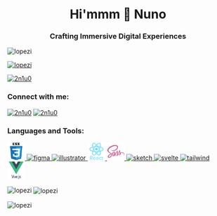 <h1 align="center">Hi'mmm 👋 Nuno</h1>
<h3 align="center">Crafting Immersive Digital Experiences</h3>

<p align="left"> <img src="https://komarev.com/ghpvc/?username=lopezi&label=Profile%20views&color=0e75b6&style=flat" alt="lopezi" /> </p>

<p align="left"> <a href="https://github.com/ryo-ma/github-profile-trophy"><img src="https://github-profile-trophy.vercel.app/?username=lopezi" alt="lopezi" /></a> </p>

<p align="left"> <a href="https://twitter.com/2n1u0" target="blank"><img src="https://img.shields.io/twitter/follow/2n1u0?logo=twitter&style=for-the-badge" alt="2n1u0" /></a> </p>

<h3 align="left">Connect with me:</h3>
<p align="left">
<a href="https://twitter.com/2n1u0" target="blank"><img align="center" src="https://raw.githubusercontent.com/rahuldkjain/github-profile-readme-generator/master/src/images/icons/Social/twitter.svg" alt="2n1u0" height="30" width="40" /></a>
<a href="https://linkedin.com/in/2n1u0" target="blank"><img align="center" src="https://raw.githubusercontent.com/rahuldkjain/github-profile-readme-generator/master/src/images/icons/Social/linked-in-alt.svg" alt="2n1u0" height="30" width="40" /></a>
</p>

<h3 align="left">Languages and Tools:</h3>
<p align="left"> <a href="https://www.w3schools.com/css/" target="_blank" rel="noreferrer"> <img src="https://raw.githubusercontent.com/devicons/devicon/master/icons/css3/css3-original-wordmark.svg" alt="css3" width="40" height="40"/> </a> <a href="https://www.figma.com/" target="_blank" rel="noreferrer"> <img src="https://www.vectorlogo.zone/logos/figma/figma-icon.svg" alt="figma" width="40" height="40"/> </a> <a href="https://www.adobe.com/in/products/illustrator.html" target="_blank" rel="noreferrer"> <img src="https://www.vectorlogo.zone/logos/adobe_illustrator/adobe_illustrator-icon.svg" alt="illustrator" width="40" height="40"/> </a>  <a href="https://reactjs.org/" target="_blank" rel="noreferrer"> <img src="https://raw.githubusercontent.com/devicons/devicon/master/icons/react/react-original-wordmark.svg" alt="react" width="40" height="40"/> </a> <a href="https://sass-lang.com" target="_blank" rel="noreferrer"> <img src="https://raw.githubusercontent.com/devicons/devicon/master/icons/sass/sass-original.svg" alt="sass" width="40" height="40"/> </a> <a href="https://www.sketch.com/" target="_blank" rel="noreferrer"> <img src="https://www.vectorlogo.zone/logos/sketchapp/sketchapp-icon.svg" alt="sketch" width="40" height="40"/> </a> <a href="https://svelte.dev" target="_blank" rel="noreferrer"> <img src="https://upload.wikimedia.org/wikipedia/commons/1/1b/Svelte_Logo.svg" alt="svelte" width="40" height="40"/> </a> <a href="https://tailwindcss.com/" target="_blank" rel="noreferrer"> <img src="https://www.vectorlogo.zone/logos/tailwindcss/tailwindcss-icon.svg" alt="tailwind" width="40" height="40"/> </a> <a href="https://vuejs.org/" target="_blank" rel="noreferrer"> <img src="https://raw.githubusercontent.com/devicons/devicon/master/icons/vuejs/vuejs-original-wordmark.svg" alt="vuejs" width="40" height="40"/> </a> </p>

<p><img align="left" src="https://github-readme-stats.vercel.app/api/top-langs?username=lopezi&show_icons=true&locale=en&layout=compact" alt="lopezi" /></p>

<p>&nbsp;<img align="center" src="https://github-readme-stats.vercel.app/api?username=lopezi&show_icons=true&locale=en" alt="lopezi" /></p>

<p><img align="center" src="https://github-readme-streak-stats.herokuapp.com/?user=lopezi&" alt="lopezi" /></p>
